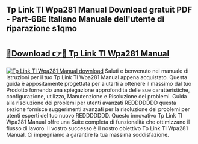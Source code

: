 ## Tp Link Tl Wpa281 Manual Download gratuit PDF - Part-6BE Italiano Manuale dell'utente di riparazione s1qmo

# <h2><a href="http://dfah7hj.blite.top/?on=Tp+Link+Tl+Wpa281+Manual">🔗Download 👉🔴 Tp Link Tl Wpa281 Manual</a></h2>

[![Tp Link Tl Wpa281 Manual download](https://i.imgur.com/lujVjoI.png)](http://dfah7hj.blite.top/?on=Tp+Link+Tl+Wpa281+Manual)
Saluti e benvenuto nel manuale di Istruzioni per il tuo Tp Link Tl Wpa281 Manual appena acquistato. Questa guida è appositamente progettata per aiutarti a ottenere il massimo dal tuo Prodotto fornendo una spiegazione approfondita delle sue caratteristiche, configurazione, utilizzo, Manutenzione e Risoluzione dei problemi. Guida alla risoluzione dei problemi per utenti avanzati REDDDDDDD questa sezione fornisce suggerimenti avanzati per la risoluzione dei problemi per utenti esperti del tuo nuovo REDDDDDDD. Questo innovativo Tp Link Tl Wpa281 Manual offre una Suite completa di funzionalità che ottimizzano il flusso di lavoro. Il vostro successo è il nostro obiettivo Tp Link Tl Wpa281 Manual. Ci impegniamo a garantire la tua massima soddisfazione.
